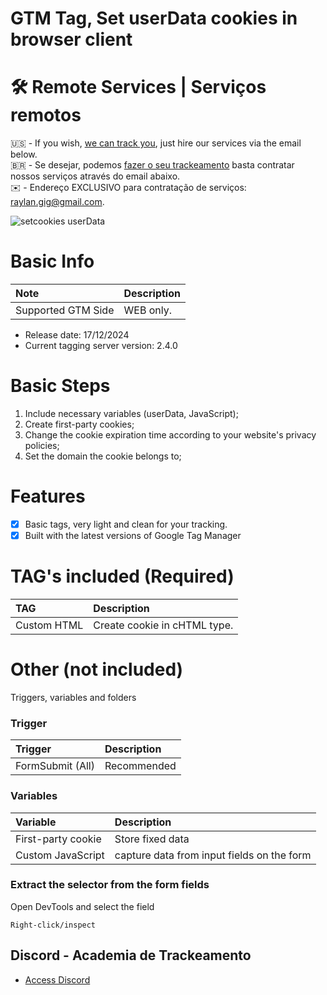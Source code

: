 # GTM Tag, Set userData cookies in browser client

# 🛠️ Remote Services | Serviços remotos

🇺🇸 - If you wish, [we can track you](https://academiadetrackeamento.com.br), just hire our services via the email below.
<br>
🇧🇷 - Se desejar, podemos [fazer o seu trackeamento](https://academiadetrackeamento.com.br) basta contratar nossos serviços através do email abaixo.
<br>
✉️ - Endereço EXCLUSIVO para contratação de serviços: raylan.gig@gmail.com.

![setcookies userData](https://github.com/user-attachments/assets/bfdee5c9-151d-478d-92b7-48d66bb4141b)

# Basic Info

Note|Description
:----|:----
Supported GTM Side|WEB only.

- Release date: 17/12/2024
- Current tagging server version: 2.4.0

# Basic Steps

1. Include necessary variables (userData, JavaScript);
2. Create first-party cookies;
3. Change the cookie expiration time according to your website's privacy policies;
4. Set the domain the cookie belongs to;

# Features
- [x] Basic tags, very light and clean for your tracking.
- [x] Built with the latest versions of Google Tag Manager

# TAG's included (**Required**)

TAG|Description
:----|:----
Custom HTML|Create cookie in cHTML type.

# Other (not included)

Triggers, variables and folders

### Trigger
Trigger|Description
:----|:----
FormSubmit (All)|Recommended

### Variables
Variable|Description
:----|:----
First-party cookie|Store fixed data
Custom JavaScript|capture data from input fields on the form

### Extract the selector from the form fields

Open DevTools and select the field
```
Right-click/inspect
```


## Discord - Academia de Trackeamento
- [Access Discord](https://discord.gg/GTzGmKNFy8)
